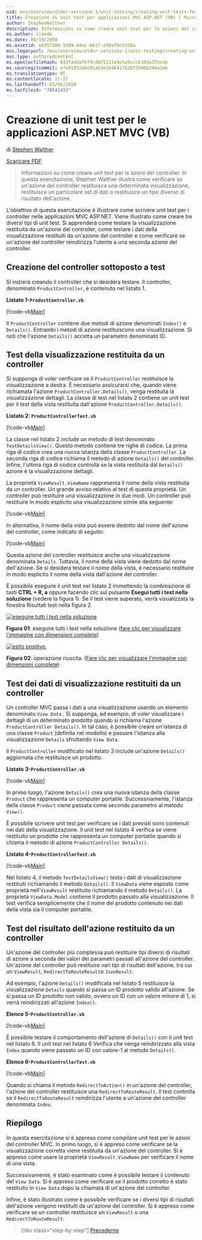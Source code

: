 ```yaml
---
uid: mvc/overview/older-versions-1/unit-testing/creating-unit-tests-for-asp-net-mvc-applications-vb
title: Creazione di unit test per applicazioni MVC ASP.NET (VB) | Microsoft Docs
author: StephenWalther
description: Informazioni su come creare unit test per le azioni del controller. In questa esercitazione, Stephen Walther illustra come verificare se un'azione del controller restituisce un parti...
ms.author: riande
ms.date: 08/19/2008
ms.assetid: eb35710d-1d99-44ac-b61f-e50af8cb328a
msc.legacyurl: /mvc/overview/older-versions-1/unit-testing/creating-unit-tests-for-asp-net-mvc-applications-vb
msc.type: authoredcontent
ms.openlocfilehash: 643faddaf6f9cd075131e8e5a9cccb303e355ceb
ms.sourcegitcommit: e7e91932a6e91a63e2e46417626f39d6b244a3ab
ms.translationtype: MT
ms.contentlocale: it-IT
ms.lasthandoff: 03/06/2020
ms.locfileid: "78541433"
---
```

# <a name="creating-unit-tests-for-aspnet-mvc-applications-vb"></a>Creazione di unit test per le applicazioni ASP.NET MVC (VB)

di [Stephen Walther](https://github.com/StephenWalther)

[Scaricare PDF](https://download.microsoft.com/download/8/4/8/84843d8d-1575-426c-bcb5-9d0c42e51416/ASPNET_MVC_Tutorial_07_VB.pdf)

> Informazioni su come creare unit test per le azioni del controller. In questa esercitazione, Stephen Walther illustra come verificare se un'azione del controller restituisce una determinata visualizzazione, restituisce un particolare set di dati o restituisce un tipo diverso di risultato dell'azione.

L'obiettivo di questa esercitazione è illustrare come scrivere unit test per i controller nelle applicazioni MVC ASP.NET. Viene illustrato come creare tre diversi tipi di unit test. Si apprenderà come testare la visualizzazione restituita da un'azione del controller, come testare i dati della visualizzazione restituiti da un'azione del controller e come verificare se un'azione del controller reindirizza l'utente a una seconda azione del controller.

## <a name="creating-the-controller-under-test"></a>Creazione del controller sottoposto a test

Si inizierà creando il controller che si desidera testare. Il controller, denominato `ProductController`, è contenuto nel listato 1.

**Listato 1-`ProductController.vb`**

[!code-vb[Main](creating-unit-tests-for-asp-net-mvc-applications-vb/samples/sample1.vb)]

Il `ProductController` contiene due metodi di azione denominati `Index()` e `Details()`. Entrambi i metodi di azione restituiscono una visualizzazione. Si noti che l'azione `Details()` accetta un parametro denominato ID.

## <a name="testing-the-view-returned-by-a-controller"></a>Test della visualizzazione restituita da un controller

Si supponga di voler verificare se il `ProductController` restituisce la visualizzazione a destra. È necessario assicurarsi che, quando viene richiamata l'azione `ProductController.Details()`, venga restituita la visualizzazione dettagli. La classe di test nel listato 2 contiene un unit test per il test della vista restituita dall'azione `ProductController.Details()`.

**Listato 2: `ProductControllerTest.vb`**

[!code-vb[Main](creating-unit-tests-for-asp-net-mvc-applications-vb/samples/sample2.vb)]

La classe nel listato 2 include un metodo di test denominato `TestDetailsView()`. Questo metodo contiene tre righe di codice. La prima riga di codice crea una nuova istanza della classe `ProductController`. La seconda riga di codice richiama il metodo di azione `Details()` del controller. Infine, l'ultima riga di codice controlla se la vista restituita dal `Details()` azione è la visualizzazione dettagli.

La proprietà `ViewResult.ViewName` rappresenta il nome della vista restituita da un controller. Un grande avviso relativo al test di questa proprietà. Un controller può restituire una visualizzazione in due modi. Un controller può restituire in modo esplicito una visualizzazione simile alla seguente:

[!code-vb[Main](creating-unit-tests-for-asp-net-mvc-applications-vb/samples/sample3.vb)]

In alternativa, il nome della vista può essere dedotto dal nome dell'azione del controller, come indicato di seguito:

[!code-vb[Main](creating-unit-tests-for-asp-net-mvc-applications-vb/samples/sample4.vb)]

Questa azione del controller restituisce anche una visualizzazione denominata `Details`. Tuttavia, il nome della vista viene dedotto dal nome dell'azione. Se si desidera testare il nome della vista, è necessario restituire in modo esplicito il nome della vista dall'azione del controller.

È possibile eseguire il unit test nel listato 2 immettendo la combinazione di tasti **CTRL + R, a** oppure facendo clic sul pulsante **Esegui tutti i test nella soluzione** (vedere la figura 1). Se il test viene superato, verrà visualizzata la finestra Risultati test nella figura 2.

[![eseguire tutti i test nella soluzione](creating-unit-tests-for-asp-net-mvc-applications-vb/_static/image2.png)](creating-unit-tests-for-asp-net-mvc-applications-vb/_static/image1.png)

**Figura 01**: eseguire tutti i test nella soluzione ([fare clic per visualizzare l'immagine con dimensioni complete](creating-unit-tests-for-asp-net-mvc-applications-vb/_static/image3.png))

[![esito positivo.](creating-unit-tests-for-asp-net-mvc-applications-vb/_static/image5.png)](creating-unit-tests-for-asp-net-mvc-applications-vb/_static/image4.png)

**Figura 02**: operazione riuscita. ([Fare clic per visualizzare l'immagine con dimensioni complete](creating-unit-tests-for-asp-net-mvc-applications-vb/_static/image6.png))

## <a name="testing-the-view-data-returned-by-a-controller"></a>Test dei dati di visualizzazione restituiti da un controller

Un controller MVC passa i dati a una visualizzazione usando un elemento denominato *`View Data`* . Si supponga, ad esempio, di voler visualizzare i dettagli di un determinato prodotto quando si richiama l'azione `ProductController Details()`. In tal caso, è possibile creare un'istanza di una classe `Product` (definita nel modello) e passare l'istanza alla visualizzazione `Details` sfruttando `View Data`.

Il `ProductController` modificato nel listato 3 include un'azione `Details()` aggiornata che restituisce un prodotto.

**Listato 3-`ProductController.vb`**

[!code-vb[Main](creating-unit-tests-for-asp-net-mvc-applications-vb/samples/sample5.vb)]

In primo luogo, l'azione `Details()` crea una nuova istanza della classe `Product` che rappresenta un computer portatile. Successivamente, l'istanza della classe `Product` viene passata come secondo parametro al metodo `View()`.

È possibile scrivere unit test per verificare se i dati previsti sono contenuti nei dati della visualizzazione. Il unit test nel listato 4 verifica se viene restituito un prodotto che rappresenta un computer portatile quando si chiama il metodo di azione `ProductController Details()`.

**Listato 4-`ProductControllerTest.vb`**

[!code-vb[Main](creating-unit-tests-for-asp-net-mvc-applications-vb/samples/sample6.vb)]

Nel listato 4, il metodo `TestDetailsView()` testa i dati di visualizzazione restituiti richiamando il metodo `Details()`. Il `ViewData` viene esposto come proprietà nell'`ViewResult` restituito richiamando il metodo `Details()`. La proprietà `ViewData.Model` contiene il prodotto passato alla visualizzazione. Il test verifica semplicemente che il nome del prodotto contenuto nei dati della vista sia il computer portatile.

## <a name="testing-the-action-result-returned-by-a-controller"></a>Test del risultato dell'azione restituito da un controller

Un'azione del controller più complessa può restituire tipi diversi di risultati di azione a seconda dei valori dei parametri passati all'azione del controller. Un'azione del controller può restituire vari tipi di risultati dell'azione, tra cui un `ViewResult`, `RedirectToRouteResult`o `JsonResult`.

Ad esempio, l'azione `Details()` modificata nel listato 5 restituisce la visualizzazione `Details` quando si passa un ID prodotto valido all'azione. Se si passa un ID prodotto non valido, ovvero un ID con un valore minore di 1, si verrà reindirizzati all'azione `Index()`.

**Elenco 5-`ProductController.vb`**

[!code-vb[Main](creating-unit-tests-for-asp-net-mvc-applications-vb/samples/sample7.vb)]

È possibile testare il comportamento dell'azione di `Details()` con il unit test nel listato 6. Il unit test nel listato 6 Verifica che venga reindirizzato alla vista `Index` quando viene passato un ID con valore-1 al metodo `Details()`.

**Elenco 6-`ProductControllerTest.vb`**

[!code-vb[Main](creating-unit-tests-for-asp-net-mvc-applications-vb/samples/sample8.vb)]

Quando si chiama il metodo `RedirectToAction()` in un'azione del controller, l'azione del controller restituisce una `RedirectToRouteResult`. Il test controlla se il `RedirectToRouteResult` reindirizza l'utente a un'azione del controller denominata `Index`.

## <a name="summary"></a>Riepilogo

In questa esercitazione si è appreso come compilare unit test per le azioni del controller MVC. In primo luogo, si è appreso come verificare se la visualizzazione corretta viene restituita da un'azione del controller. Si è appreso come usare la proprietà `ViewResult.ViewName` per verificare il nome di una vista.

Successivamente, è stato esaminato come è possibile testare il contenuto del `View Data`. Si è appreso come verificare se il prodotto corretto è stato restituito in `View Data` dopo la chiamata di un'azione del controller.

Infine, è stato illustrato come è possibile verificare se i diversi tipi di risultati dell'azione vengono restituiti da un'azione del controller. Si è appreso come verificare se un controller restituisce un `ViewResult` o una `RedirectToRouteResult`.

> [!div class="step-by-step"]
> [Precedente](creating-unit-tests-for-asp-net-mvc-applications-cs.md)
